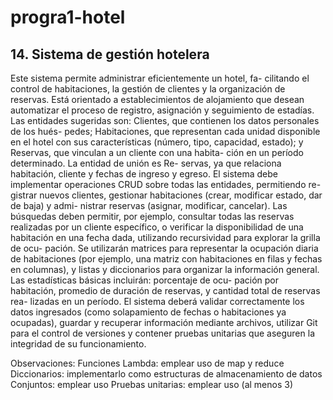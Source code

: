 # progra1-hotel

## 14. Sistema de gestión hotelera

Este sistema permite administrar eficientemente un hotel, fa-
cilitando el control de habitaciones, la gestión de clientes y la 
organización de reservas. Está orientado a establecimientos de 
alojamiento  que  desean  automatizar  el  proceso  de  registro, 
asignación y seguimiento de estadías. Las entidades sugeridas 
son: Clientes, que contienen los datos personales de los hués-
pedes; Habitaciones, que representan cada unidad disponible 
en  el  hotel  con  sus  características  (número,  tipo,  capacidad, 
estado); y Reservas, que vinculan a un cliente con una habita-
ción  en  un  período  determinado. La  entidad  de  unión  es  Re-
servas, ya que relaciona habitación, cliente y fechas de ingreso y egreso. 
El sistema debe implementar operaciones CRUD sobre todas las entidades, permitiendo re-
gistrar nuevos clientes, gestionar habitaciones (crear, modificar estado, dar de baja) y admi-
nistrar reservas (asignar, modificar, cancelar). Las búsquedas deben permitir, por ejemplo, 
consultar todas las reservas realizadas por un cliente específico, o verificar la disponibilidad 
de una habitación en una fecha dada, utilizando recursividad para explorar la grilla de ocu-
pación.  Se  utilizarán  matrices  para  representar  la  ocupación  diaria  de  habitaciones  (por 
ejemplo, una matriz con habitaciones en filas y fechas en columnas), y listas y diccionarios 
para organizar la información general. Las estadísticas básicas incluirán: porcentaje de ocu-
pación por habitación, promedio de duración de reservas, y cantidad total de reservas rea-
lizadas en un período. El sistema deberá validar correctamente los datos ingresados (como 
solapamiento  de  fechas  o  habitaciones  ya  ocupadas),  guardar  y  recuperar  información mediante archivos, utilizar Git para el control de versiones y contener pruebas unitarias que 
aseguren la integridad de su funcionamiento.

Observaciones:
Funciones Lambda: emplear uso de map y reduce
Diccionarios: implementarlo como estructuras de almacenamiento de datos
Conjuntos: emplear uso
Pruebas unitarias: emplear uso (al menos 3)